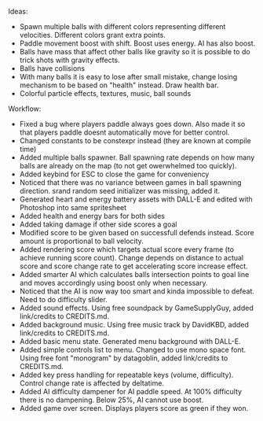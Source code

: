 Ideas:
- Spawn multiple balls with different colors representing different velocities. Different colors grant extra points.
- Paddle movement boost with shift. Boost uses energy. AI has also boost.
- Balls have mass that affect other balls like gravity so it is possible to do trick shots with gravity effects.
- Balls have collisions
- With many balls it is easy to lose after small mistake, change losing mechanism to be based on "health" instead. Draw health bar.
- Colorful particle effects, textures, music, ball sounds

Workflow:
- Fixed a bug where players paddle always goes down. Also made it so that players paddle doesnt automatically move for better control.
- Changed constants to be constexpr instead (they are known at compile time)
- Added multiple balls spawner. Ball spawning rate depends on how many balls are already on the map (to not get owerwhelmed too quickly).
- Added keybind for ESC to close the game for conveniency
- Noticed that there was no variance between games in ball spawning direction. srand random seed initializer was missing, added it.
- Generated heart and energy battery assets with DALL-E and edited with Photoshop into same spritesheet
- Added health and energy bars for both sides
- Added taking damage if other side scores a goal
- Modified score to be given based on successfull defends instead. Score amount is proportional to ball velocity.
- Added rendering score which targets actual score every frame (to achieve running score count). Change depends on distance to actual score and score change rate to get accelerating score increase effect.
- Added smarter AI which calculates balls intersection points to goal line and moves accordingly using boost only when necessary.
- Noticed that the AI is now way too smart and kinda impossible to defeat. Need to do difficulty slider.
- Added sound effects. Using free soundpack by GameSupplyGuy, added link/credits to CREDITS.md.
- Added background music. Using free music track by DavidKBD, added link/credits to CREDITS.md.
- Added basic menu state. Generated menu background with DALL-E.
- Added simple controls list to menu. Changed to use mono space font. Using free font "monogram" by datagoblin, added link/credits to CREDITS.md.
- Added key press handling for repeatable keys (volume, difficulty). Control change rate is affected by deltatime.
- Added AI difficulty dampener for AI paddle speed. At 100% difficulty there is no dampening. Below 25%, AI cannot use boost.
- Added game over screen. Displays players score as green if they won.
